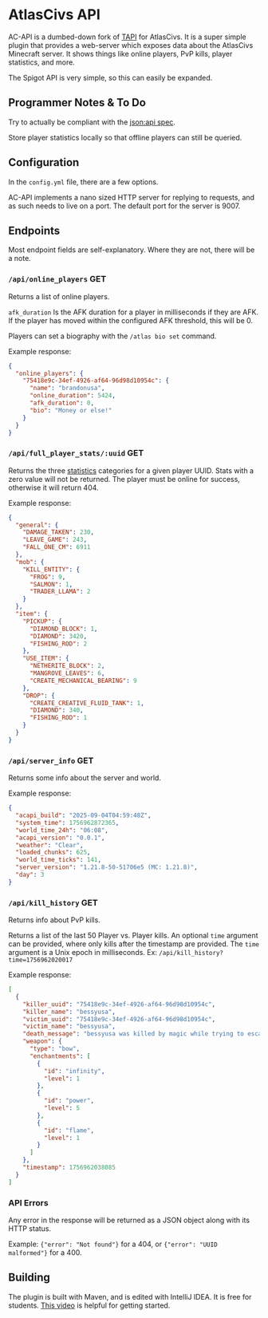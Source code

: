 # AtlasCivs API
AC-API is a dumbed-down fork of [TAPI](https://github.com/besser435/TEAW-API) for AtlasCivs. It is a super simple plugin that provides a web-server which exposes data about the AtlasCivs Minecraft server. 
It shows things like online players, PvP kills, player statistics, and more.

The Spigot API is very simple, so this can easily be expanded.

## Programmer Notes & To Do
Try to actually be compliant with the [json:api spec](https://jsonapi.org/).

Store player statistics locally so that offline players can still be queried.

## Configuration
In the `config.yml` file, there are a few options.

AC-API implements a nano sized HTTP server for replying to requests, and as such
needs to live on a port. The default port for the server is 9007.

## Endpoints
Most endpoint fields are self-explanatory. Where they are not, there will be a note.


### `/api/online_players` GET

Returns a list of online players.

`afk_duration` Is the AFK duration for a player in milliseconds if they are AFK.
If the player has moved within the configured AFK threshold, this will be 0.

Players can set a biography with the `/atlas bio set` command.

Example response:
```json
{
  "online_players": {
    "75418e9c-34ef-4926-af64-96d98d10954c": {
      "name": "brandonusa",
      "online_duration": 5424,
      "afk_duration": 0,
      "bio": "Money or else!"
    }
  }
}
```

### `/api/full_player_stats/:uuid` GET

Returns the three [statistics](https://minecraft.wiki/w/Statistics) categories for a given player UUID. Stats with 
a zero value will not be returned. The player must be online for success, otherwise it will return 404.

Example response:
```json
{
  "general": {
    "DAMAGE_TAKEN": 230,
    "LEAVE_GAME": 243,
    "FALL_ONE_CM": 6911
  },
  "mob": {
    "KILL_ENTITY": {
      "FROG": 9,
      "SALMON": 1,
      "TRADER_LLAMA": 2
    }
  },
  "item": {
    "PICKUP": {
      "DIAMOND_BLOCK": 1,
      "DIAMOND": 3420,
      "FISHING_ROD": 2
    },
    "USE_ITEM": {
      "NETHERITE_BLOCK": 2,
      "MANGROVE_LEAVES": 6,
      "CREATE_MECHANICAL_BEARING": 9
    },
    "DROP": {
      "CREATE_CREATIVE_FLUID_TANK": 1,
      "DIAMOND": 340,
      "FISHING_ROD": 1
    }
  }
}
```

### `/api/server_info` GET

Returns some info about the server and world.

Example response:
```json
{
  "acapi_build": "2025-09-04T04:59:48Z",
  "system_time": 1756962872365,
  "world_time_24h": "06:08",
  "acapi_version": "0.0.1",
  "weather": "Clear",
  "loaded_chunks": 625,
  "world_time_ticks": 141,
  "server_version": "1.21.8-50-51706e5 (MC: 1.21.8)",
  "day": 3
}

```

### `/api/kill_history` GET
Returns info about PvP kills.

Returns a list of the last 50 Player vs. Player kills. An optional `time` argument can be provided, where only kills after
the timestamp are provided. The `time` argument is a Unix epoch in milliseconds.
Ex: `/api/kill_history?time=1756962020017`

Example response:
```json
[
  {
    "killer_uuid": "75418e9c-34ef-4926-af64-96d98d10954c",
    "killer_name": "bessyusa",
    "victim_uuid": "75418e9c-34ef-4926-af64-96d98d10954c",
    "victim_name": "bessyusa",
    "death_message": "bessyusa was killed by magic while trying to escape bessyusa",
    "weapon": {
      "type": "bow",
      "enchantments": [
        {
          "id": "infinity",
          "level": 1
        },
        {
          "id": "power",
          "level": 5
        },
        {
          "id": "flame",
          "level": 1
        }
      ]
    },
    "timestamp": 1756962038085
  }
]
```



### API Errors
Any error in the response will be returned as a JSON object along with its HTTP status.

Example: `{"error": "Not found"}` for a 404, or `{"error": "UUID malformed"}` for a 400.

## Building
The plugin is built with Maven, and is edited with IntelliJ IDEA. It is free for students.
[This video](https://www.youtube.com/watch?v=s1xg9eJeP3E) is helpful for getting started.
